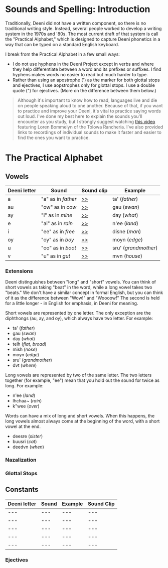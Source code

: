 # Sounds and Spelling: Introduction
Traditionally, Deeni did not have a written component, so there is no traditional writing style. Instead, several people worked to develop a writing system in the 1970s and '80s. The most current draft of that system is call the "Practical Alphabet," which is designed to capture Deeni phonetics in a way that can be typed on a standard English keyboard. 

I break from the Practical Alphabet in a few small ways:
- I do not use hyphens in the Deeni Project except in verbs and where they help differentiate between a word and its prefixes or suffixes. I find hyphens makes words no easier to read but much harder to type.
- Rather than using an apostrophe (') as the marker for both glottal stops and ejectives, I use aopstrophes only for glottal stops. I use a double quote (") for ejectives. (More on the difference between them below.)

> Although it's important to know how to read, languages live and die on people speaking aloud to one another. Because of that, if you want to practice and improve your Deeni, it's vital to practice saying words out loud. I've done my best here to explain the sounds you'll encounter as you study, but I strongly suggest watching [this video](https://www.youtube.com/watch?v=6UN7rABDQqI) featuring Loren Bommelyn of the Tolowa Rancheria. I've also provided links to recordings of individual sounds to make it faster and easier to find the ones you want to practice.

# The Practical Alphabet
## Vowels

| Deeni letter | Sound | Sound clip | Example |
| --- | --- | --- | --- |
| a | "a" as in _father_ | [>>](https://upload.wikimedia.org/wikipedia/commons/5/50/Open_central_unrounded_vowel.ogg) | ta'  (_father_)|
| au | "ow" as in _cow_ | [>>](https://upload.wikimedia.org/wikipedia/commons/d/d1/En-us-ow.ogg) | gau (_swan_) |
| ay | "i" as in _mine_ | [>>](https://upload.wikimedia.org/wikipedia/commons/6/6f/En-us-eye.ogg) | day (_what_) |
| e | "ai" as in _rain_ | [>>](https://upload.wikimedia.org/wikipedia/commons/6/6c/Close-mid_front_unrounded_vowel.ogg) | n'ee (_land_) |
| i | "ee" as in _free_ | [>>](https://upload.wikimedia.org/wikipedia/commons/9/91/Close_front_unrounded_vowel.ogg) | disne (_man_)
| oy | "oy" as in _boy_ | [>>](https://upload.wikimedia.org/wikipedia/commons/c/c2/En-us-oi2.ogg) | moyn (_edge_) |
| u | "oo" as in _boot_ | [>>](https://upload.wikimedia.org/wikipedia/commons/5/5d/Close_back_rounded_vowel.ogg) | sru' (_grandmother_)
| v | "u" as in _gut_  | [>>](https://upload.wikimedia.org/wikipedia/commons/8/80/PR-open-mid_back_unrounded_vowel2.ogg) | mvn (_house_)

### Extensions
Deeni distinguishes between "long" and "short" vowels. You can think of short vowels as taking "beat" in the word, while a long vowel takes two "beats." We don't have a similar concept in formal English, but you can think of it as the difference between "Wow!" and "Woooow!" The second is held for a little longer - in English for emphasis, in Deeni for meaning.

Short vowels are represented by one letter. The only exception are the diphthongs (au, ay, and oy), which always have two letter. For example:
- ta' (_father_)
- gau (_swan_)
- day (_what_)
- telh (_flat, broad_)
- mish (_nose_)
- moyn (_edge_)
- sru' (_grandmother_)
- dvt (_where_)

Long vowels are represented by two of the same letter. The two letters together (for example, "ee") mean that you hold out the sound for twice as long. For example:
- n'ee (_land_)
- lhchaa~ (_rain_)
- k"wee (_over_)

Words can have a mix of long and short vowels. When this happens, the long vowels almost always come at the beginning of the word, with a short vowel at the end.
- deesre (_sister_)
- buusri (_cat_)
- deedvn (_when_)

### Nazalization

### Glottal Stops

## Constants
| Deeni letter | Sound | Example | Sound Clip |
| --- | --- | --- | --- |
| --- | --- | --- | --- |
| --- | --- | --- | --- |
| --- | --- | --- | --- |
| --- | --- | --- | --- |
| --- | --- | --- | --- |

### Ejectives
